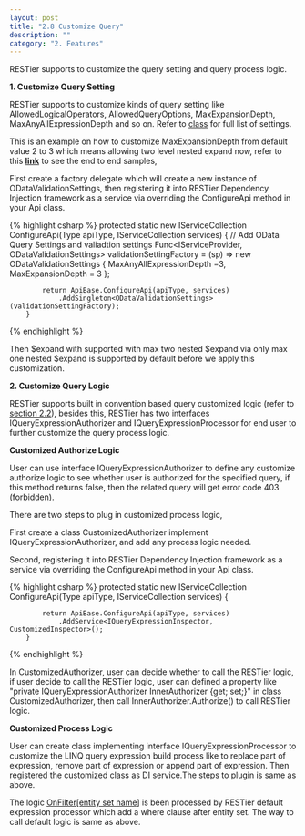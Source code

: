 ```yaml
---
layout: post
title: "2.8 Customize Query"
description: ""
category: "2. Features"
---
```


RESTier supports to customize the query setting and query process logic.

**1. Customize Query Setting**

RESTier supports to customize kinds of query setting like AllowedLogicalOperators, AllowedQueryOptions, MaxExpansionDepth, MaxAnyAllExpressionDepth and so on. Refer to [class](https://github.com/OData/WebApi/blob/master/OData/src/System.Web.OData/OData/Query/ODataValidationSettings.cs) for full list of settings.

This is an example on how to customize MaxExpansionDepth from default value 2 to 3 which means allowing two level nested expand now, refer to this [**link**](https://github.com/OData/RESTier/blob/master/test/ODataEndToEndTests/Microsoft.Restier.WebApi.Test.Services.Trippin/Api/TrippinApi.cs) to see the end to end samples,

First create a factory delegate which will create a new instance of ODataValidationSettings, then registering it into RESTier Dependency Injection framework as a service via overriding the ConfigureApi method in your Api class.

{% highlight csharp %}
        protected static new IServiceCollection ConfigureApi(Type apiType, IServiceCollection services)
        {
            // Add OData Query Settings and valiadtion settings
            Func<IServiceProvider, ODataValidationSettings> validationSettingFactory = (sp) => new ODataValidationSettings
            {
                MaxAnyAllExpressionDepth =3,
                MaxExpansionDepth = 3
            };

            return ApiBase.ConfigureApi(apiType, services)
                .AddSingleton<ODataValidationSettings>(validationSettingFactory);
        }
{% endhighlight %}

Then $expand with supported with max two nested $expand via only max one nested $expand is supported by default before we apply this customization.


**2. Customize Query Logic**

RESTier supports built in convention based query customized logic (refer to [section 2.2](http://odata.github.io/RESTier/v0.6/#02-02-entity-set-filters-new)), besides this, RESTier has two interfaces IQueryExpressionAuthorizer and IQueryExpressionProcessor for end user to further customize the query process logic.

**Customized Authorize Logic**

User can use interface IQueryExpressionAuthorizer to define any customize authorize logic to see whether user is authorized for the specified query, if this method returns false, then the related query will get error code 403 (forbidden).

There are two steps to plug in customized process logic,

First create a class CustomizedAuthorizer implement IQueryExpressionAuthorizer, and add any process logic needed.

Second, registering it into RESTier Dependency Injection framework as a service via overriding the ConfigureApi method in your Api class.

{% highlight csharp %}
        protected static new IServiceCollection ConfigureApi(Type apiType, IServiceCollection services)
        {

            return ApiBase.ConfigureApi(apiType, services)
                .AddService<IQueryExpressionInspector, CustomizedInspector>();
        }
{% endhighlight %}

In CustomizedAuthorizer, user can decide whether to call the RESTier logic, if user decide to call the RESTier logic, user can defined a property like "private IQueryExpressionAuthorizer InnerAuthorizer {get; set;}" in class CustomizedAuthorizer, then call InnerAuthorizer.Authorize() to call RESTier logic.


**Customized Process Logic**

User can create class implementing interface IQueryExpressionProcessor to customize the LINQ query expression build process like to replace part of expression, remove part of expression or append part of expression. Then registered the customized class as DI service.The steps to plugin is same as above.

The logic [OnFilter[entity set name]](http://odata.github.io/RESTier/#02-02-entity-set-filters-new) is been processed by RESTier default expression processor which add a where clause after entity set. The way to call default logic is same as above.

